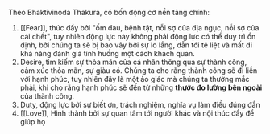 Theo Bhaktivinoda Thakura, có bốn động cơ nền tảng chính:
1. [[Fear]], thúc đẩy bởi "ốm đau, bệnh tật, nỗi sợ của địa ngục, nỗi sợ của cái chết", tuy nhiên động lực này không phải động lực có thể duy trì ổn định, bởi chúng ta sẽ bị bao vây bởi sự lo lắng, dẫn tới tê liệt và mất đi khả năng đánh giá tính huống một cách khách quan.
2. Desire, tìm kiếm sự thỏa mãn của cá nhân thông qua sự thành công, cảm xúc thỏa mãn, sự giàu có. Chúng ta cho rằng thành công sẽ đi liền với hạnh phúc, tuy nhiên đây là một ảo giác mà chúng ta thường mắc phải, khi cho rằng hạnh phúc sẽ đến từ những **thước đo lường bên ngoài** của thành công.
3. Duty, động lực bởi sự biết ơn, trách nghiệm, nghĩa vụ làm điều đúng đắn
4. [[Love]], Hình thành bởi sự quan tâm tới người khác và nội thúc đẩy để giúp họ